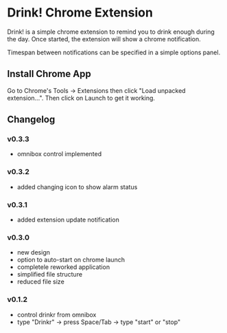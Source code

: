 # Drink! Chrome Extension

Drink! is a simple chrome extension to remind you to drink enough during the day. Once started, the extension will show a chrome notification.

Timespan between notifications can be specified in a simple options panel.

## Install Chrome App

Go to Chrome's Tools -> Extensions then click "Load unpacked extension...". Then click on Launch to get it working.

## Changelog

### v0.3.3
* omnibox control implemented

### v0.3.2
* added changing icon to show alarm status

### v0.3.1
* added extension update notification

### v0.3.0
* new design
* option to auto-start on chrome launch
* completele reworked application
* simplified file structure
* reduced file size

### v0.1.2 
* control drinkr from omnibox
* type "Drinkr" -> press Space/Tab -> type "start" or "stop"